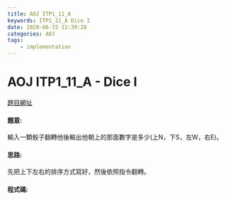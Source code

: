 ```yaml
---
title: AOJ ITP1_11_A
keywords: ITP1_11_A Dice I
date: 2020-06-15 12:39:28
categories: AOJ
tags:
    - implementation
---
```

# AOJ ITP1_11_A - Dice I
[題目網址](https://onlinejudge.u-aizu.ac.jp/courses/lesson/2/ITP1/all/ITP1_11_A)

#### 題意:
輸入一顆骰子翻轉他後輸出他朝上的那面數字是多少(上N，下S，左W，右E)。
<!-- more -->
#### 思路:
先把上下左右的排序方式寫好，然後依照指令翻轉。

#### 程式碼:
<script src="https://gist.github.com/Daviswww/5ad0ba3765b4f3f8112b2b2df0763b31.js"></script>